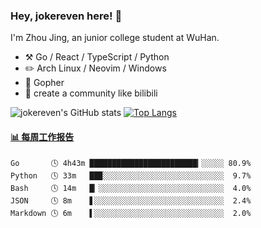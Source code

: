### Hey, jokereven here! 👋

I'm Zhou Jing, an junior college student at WuHan.

-   :hammer_and_pick: Go / React / TypeScript / Python
-   :pencil2: Arch Linux / Neovim / Windows
-   :seedling: Gopher
-   :thought_balloon: create a community like bilibili

![jokereven's GitHub stats](https://github-readme-stats.vercel.app/api?username=jokereven&show_icons=true)
[![Top Langs](https://github-readme-stats.vercel.app/api/top-langs/?username=jokereven&layout=compact)](https://github.com/anuraghazra/github-readme-stats)

<!-- waka-box start -->
#### <a href="https://gist.github.com/9f8118785e2d128d746db5f61b0e0a2a" target="_blank">📊 每周工作报告</a>
```text
Go       🕓 4h43m ████████████████████████▎░░░░░ 80.9%
Python   🕓 33m   ██▉░░░░░░░░░░░░░░░░░░░░░░░░░░░  9.7%
Bash     🕓 14m   █▏░░░░░░░░░░░░░░░░░░░░░░░░░░░░  4.0%
JSON     🕓 8m    ▋░░░░░░░░░░░░░░░░░░░░░░░░░░░░░  2.4%
Markdown 🕓 6m    ▌░░░░░░░░░░░░░░░░░░░░░░░░░░░░░  2.0%
```
<!-- Powered by https://github.com/journey-ad/waka-box-go . -->
<!-- waka-box end -->
